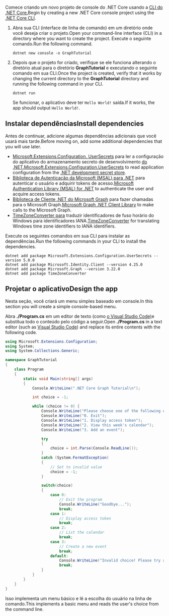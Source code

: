 <!-- markdownlint-disable MD002 MD041 -->

<span data-ttu-id="b9f5f-101">Comece criando um novo projeto de console do .NET Core usando a [CLI do .NET Core.](/dotnet/core/tools/)</span><span class="sxs-lookup"><span data-stu-id="b9f5f-101">Begin by creating a new .NET Core console project using the [.NET Core CLI](/dotnet/core/tools/).</span></span>

1. <span data-ttu-id="b9f5f-102">Abra sua CLI (interface de linha de comando) em um diretório onde você deseja criar o projeto.</span><span class="sxs-lookup"><span data-stu-id="b9f5f-102">Open your command-line interface (CLI) in a directory where you want to create the project.</span></span> <span data-ttu-id="b9f5f-103">Execute o seguinte comando.</span><span class="sxs-lookup"><span data-stu-id="b9f5f-103">Run the following command.</span></span>

    ```Shell
    dotnet new console -o GraphTutorial
    ```

1. <span data-ttu-id="b9f5f-104">Depois que o projeto for criado, verifique se ele funciona alterando o diretório atual para o diretório **GraphTutorial** e executando o seguinte comando em sua CLI.</span><span class="sxs-lookup"><span data-stu-id="b9f5f-104">Once the project is created, verify that it works by changing the current directory to the **GraphTutorial** directory and running the following command in your CLI.</span></span>

    ```Shell
    dotnet run
    ```

    <span data-ttu-id="b9f5f-105">Se funcionar, o aplicativo deve ter `Hello World!` saída.</span><span class="sxs-lookup"><span data-stu-id="b9f5f-105">If it works, the app should output `Hello World!`.</span></span>

## <a name="install-dependencies"></a><span data-ttu-id="b9f5f-106">Instalar dependências</span><span class="sxs-lookup"><span data-stu-id="b9f5f-106">Install dependencies</span></span>

<span data-ttu-id="b9f5f-107">Antes de continuar, adicione algumas dependências adicionais que você usará mais tarde.</span><span class="sxs-lookup"><span data-stu-id="b9f5f-107">Before moving on, add some additional dependencies that you will use later.</span></span>

- <span data-ttu-id="b9f5f-108">[Microsoft.Extensions.Configuration. UserSecrets](https://github.com/aspnet/extensions) para ler a configuração do aplicativo do armazenamento secreto de desenvolvimento [do .NET.](https://docs.microsoft.com/aspnet/core/security/app-secrets)</span><span class="sxs-lookup"><span data-stu-id="b9f5f-108">[Microsoft.Extensions.Configuration.UserSecrets](https://github.com/aspnet/extensions) to read application configuration from the [.NET development secret store](https://docs.microsoft.com/aspnet/core/security/app-secrets).</span></span>
- <span data-ttu-id="b9f5f-109">[Biblioteca de Autenticação da Microsoft (MSAL) para .NET](https://github.com/AzureAD/microsoft-authentication-library-for-dotnet) para autenticar o usuário e adquirir tokens de acesso.</span><span class="sxs-lookup"><span data-stu-id="b9f5f-109">[Microsoft Authentication Library (MSAL) for .NET](https://github.com/AzureAD/microsoft-authentication-library-for-dotnet) to authenticate the user and acquire access tokens.</span></span>
- <span data-ttu-id="b9f5f-110">[Biblioteca de Cliente .NET do Microsoft Graph](https://github.com/microsoftgraph/msgraph-sdk-dotnet) para fazer chamadas para o Microsoft Graph.</span><span class="sxs-lookup"><span data-stu-id="b9f5f-110">[Microsoft Graph .NET Client Library](https://github.com/microsoftgraph/msgraph-sdk-dotnet) to make calls to the Microsoft Graph.</span></span>
- <span data-ttu-id="b9f5f-111">[TimeZoneConverter para](https://github.com/mj1856/TimeZoneConverter) traduzir identificadores de fuso horário do Windows para identificadores IANA.</span><span class="sxs-lookup"><span data-stu-id="b9f5f-111">[TimeZoneConverter](https://github.com/mj1856/TimeZoneConverter) for translating Windows time zone identifiers to IANA identifiers.</span></span>

<span data-ttu-id="b9f5f-112">Execute os seguintes comandos em sua CLI para instalar as dependências.</span><span class="sxs-lookup"><span data-stu-id="b9f5f-112">Run the following commands in your CLI to install the dependencies.</span></span>

```Shell
dotnet add package Microsoft.Extensions.Configuration.UserSecrets --version 5.0.0
dotnet add package Microsoft.Identity.Client --version 4.25.0
dotnet add package Microsoft.Graph --version 3.22.0
dotnet add package TimeZoneConverter
```

## <a name="design-the-app"></a><span data-ttu-id="b9f5f-113">Projetar o aplicativo</span><span class="sxs-lookup"><span data-stu-id="b9f5f-113">Design the app</span></span>

<span data-ttu-id="b9f5f-114">Nesta seção, você criará um menu simples baseado em console.</span><span class="sxs-lookup"><span data-stu-id="b9f5f-114">In this section you will create a simple console-based menu.</span></span>

<span data-ttu-id="b9f5f-115">Abra **./Program.cs** em um editor de texto (como [o Visual Studio Code)](https://code.visualstudio.com/)e substitua todo o conteúdo pelo código a seguir.</span><span class="sxs-lookup"><span data-stu-id="b9f5f-115">Open **./Program.cs** in a text editor (such as [Visual Studio Code](https://code.visualstudio.com/)) and replace its entire contents with the following code.</span></span>

```csharp
using Microsoft.Extensions.Configuration;
using System;
using System.Collections.Generic;

namespace GraphTutorial
{
    class Program
    {
        static void Main(string[] args)
        {
            Console.WriteLine(".NET Core Graph Tutorial\n");

            int choice = -1;

            while (choice != 0) {
                Console.WriteLine("Please choose one of the following options:");
                Console.WriteLine("0. Exit");
                Console.WriteLine("1. Display access token");
                Console.WriteLine("2. View this week's calendar");
                Console.WriteLine("3. Add an event");

                try
                {
                    choice = int.Parse(Console.ReadLine());
                }
                catch (System.FormatException)
                {
                    // Set to invalid value
                    choice = -1;
                }

                switch(choice)
                {
                    case 0:
                        // Exit the program
                        Console.WriteLine("Goodbye...");
                        break;
                    case 1:
                        // Display access token
                        break;
                    case 2:
                        // List the calendar
                        break;
                    case 3:
                        // Create a new event
                        break;
                    default:
                        Console.WriteLine("Invalid choice! Please try again.");
                        break;
                }
            }
        }
    }
}
```

<span data-ttu-id="b9f5f-116">Isso implementa um menu básico e lê a escolha do usuário na linha de comando.</span><span class="sxs-lookup"><span data-stu-id="b9f5f-116">This implements a basic menu and reads the user's choice from the command line.</span></span>
